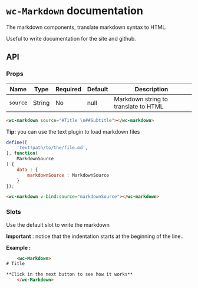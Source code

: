 # `wc-Markdown` documentation

The markdown components, translate markdown syntax to HTML.

Useful to write documentation for the site and github.

## API

### Props

| Name | Type | Required | Default | Description
| --- | --- | --- | --- | ---
| `source` | String | No | null | Markdown string to translate to HTML

``` html
<wc-markdown source="#Title \n##Subtitle"></wc-markdown>
```

**Tip:** you can use the text plugin to load markdown files

``` javascript
define([
    'text!path/to/the/file.md',
], function(
    MarkdownSource
) {
    data : {
        markdownSource : MarkdownSource
    }
});
```

```html
<wc-markdown v-bind:source="markdownSource"></wc-markdown>
```

### Slots

Use the default slot to write the markdown

**Important** : notice that the indentation starts at the beginning of the line..

**Example :**

``` html
    <wc-Markdown>
# Title

**Click in the next button to see how it works**
    </wc-Markdown>
```
